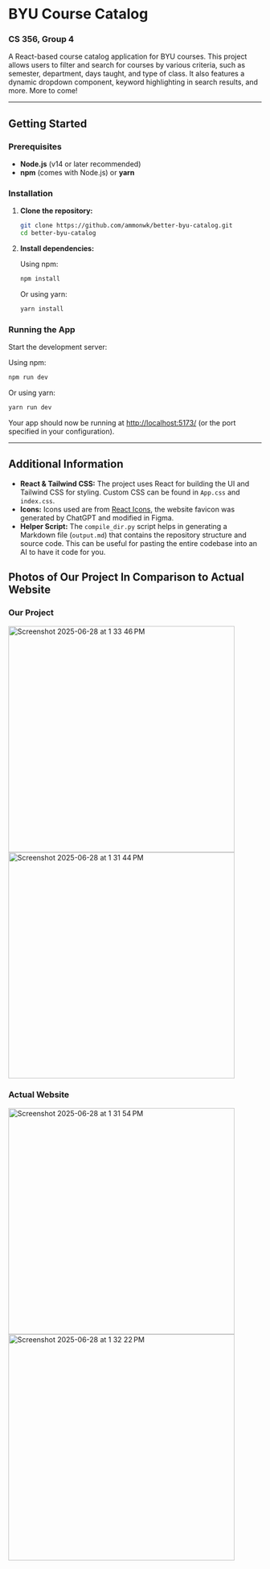 # BYU Course Catalog

### CS 356, Group 4

A React-based course catalog application for BYU courses. This project allows users to filter and search for courses by various criteria, such as semester, department, days taught, and type of class. It also features a dynamic dropdown component, keyword highlighting in search results, and more. More to come!

---

## Getting Started

### Prerequisites

- **Node.js** (v14 or later recommended)
- **npm** (comes with Node.js) or **yarn**

### Installation

1. **Clone the repository:**

   ```bash
   git clone https://github.com/ammonwk/better-byu-catalog.git
   cd better-byu-catalog
   ```

2. **Install dependencies:**

   Using npm:

   ```bash
   npm install
   ```

   Or using yarn:

   ```bash
   yarn install
   ```

### Running the App

Start the development server:

Using npm:

```bash
npm run dev
```

Or using yarn:

```bash
yarn run dev
```

Your app should now be running at [http://localhost:5173/](http://localhost:5173/) (or the port specified in your configuration).

---

## Additional Information

- **React & Tailwind CSS:** The project uses React for building the UI and Tailwind CSS for styling. Custom CSS can be found in `App.css` and `index.css`.
- **Icons:** Icons used are from [React Icons](https://react-icons.github.io/react-icons/), the website favicon was generated by ChatGPT and modified in Figma.
- **Helper Script:** The `compile_dir.py` script helps in generating a Markdown file (`output.md`) that contains the repository structure and source code. This can be useful for pasting the entire codebase into an AI to have it code for you.


## Photos of Our Project In Comparison to Actual Website

### Our Project
<img width="450" alt="Screenshot 2025-06-28 at 1 33 46 PM" src="https://github.com/user-attachments/assets/cc83b53c-c2d3-4695-87c5-60532b1a3fb8" />


<img width="450" alt="Screenshot 2025-06-28 at 1 31 44 PM" src="https://github.com/user-attachments/assets/693df49e-4c55-4f53-bfb7-bd482439bc21" />


### Actual Website

<img width="450" alt="Screenshot 2025-06-28 at 1 31 54 PM" src="https://github.com/user-attachments/assets/dfc42128-5354-4c2d-9d1a-941026c5a132" />

<img width="450" alt="Screenshot 2025-06-28 at 1 32 22 PM" src="https://github.com/user-attachments/assets/6c04fb1e-1118-4941-9c31-243104165626" />

